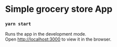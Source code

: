 # Simple grocery store App

### `yarn start`

Runs the app in the development mode.\
Open [http://localhost:3000](http://localhost:3000) to view it in the browser.
